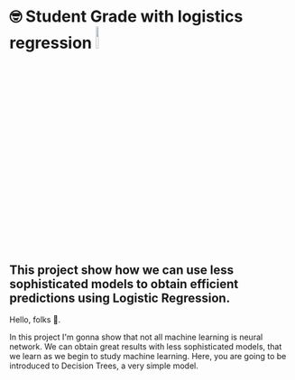 # :nerd_face: Student Grade with logistics regression <a><img src=https://e7.pngegg.com/pngimages/604/884/png-clipart-notebook-emoji-notebook-emoji-paper-grammar-checker-emoji-logo-sign.png width=10%></a>

## This project show how we can use less sophisticated models to obtain efficient predictions using Logistic Regression.

Hello, folks 👋.

In this project I'm gonna show that not all machine learning is neural network. We can obtain great results with less sophisticated models, that we learn as we begin to study machine learning. Here, you are going to be introduced to Decision Trees, a very simple model.
